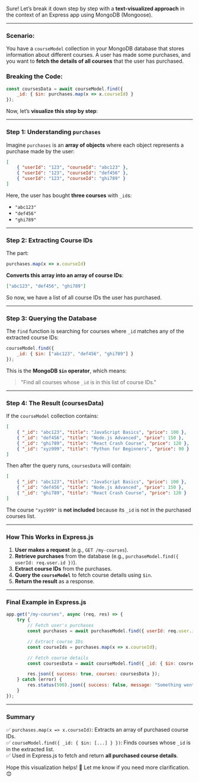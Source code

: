 Sure! Let’s break it down step by step with a **text-visualized approach** in the context of an Express app using MongoDB (Mongoose).

---

### **Scenario**:  
You have a `courseModel` collection in your MongoDB database that stores information about different courses. A user has made some purchases, and you want to **fetch the details of all courses** that the user has purchased.

### **Breaking the Code**:
```javascript
const coursesData = await courseModel.find({
    _id: { $in: purchases.map(x => x.courseId) }
});
```

Now, let’s **visualize this step by step**:

---

### **Step 1: Understanding `purchases`**
Imagine `purchases` is an **array of objects** where each object represents a purchase made by the user:

```json
[
    { "userId": "123", "courseId": "abc123" },
    { "userId": "123", "courseId": "def456" },
    { "userId": "123", "courseId": "ghi789" }
]
```
Here, the user has bought **three courses** with `_id`s:
- `"abc123"`
- `"def456"`
- `"ghi789"`

---

### **Step 2: Extracting Course IDs**
The part:
```javascript
purchases.map(x => x.courseId)
```
**Converts this array into an array of course IDs**:
```json
["abc123", "def456", "ghi789"]
```
So now, we have a list of all course IDs the user has purchased.

---

### **Step 3: Querying the Database**
The `find` function is searching for courses where `_id` matches any of the extracted course IDs:
```javascript
courseModel.find({
    _id: { $in: ["abc123", "def456", "ghi789"] }
});
```
This is the **MongoDB `$in` operator**, which means:
> "Find all courses whose `_id` is in this list of course IDs."

---

### **Step 4: The Result (coursesData)**
If the `courseModel` collection contains:
```json
[
    { "_id": "abc123", "title": "JavaScript Basics", "price": 100 },
    { "_id": "def456", "title": "Node.js Advanced", "price": 150 },
    { "_id": "ghi789", "title": "React Crash Course", "price": 120 },
    { "_id": "xyz999", "title": "Python for Beginners", "price": 90 }
]
```
Then after the query runs, `coursesData` will contain:
```json
[
    { "_id": "abc123", "title": "JavaScript Basics", "price": 100 },
    { "_id": "def456", "title": "Node.js Advanced", "price": 150 },
    { "_id": "ghi789", "title": "React Crash Course", "price": 120 }
]
```
The course `"xyz999"` is **not included** because its `_id` is not in the purchased courses list.

---

### **How This Works in Express.js**
1. **User makes a request** (e.g., `GET /my-courses`).
2. **Retrieve purchases** from the database (e.g., `purchaseModel.find({ userId: req.user.id })`).
3. **Extract course IDs** from the purchases.
4. **Query the `courseModel`** to fetch course details using `$in`.
5. **Return the result** as a response.

---

### **Final Example in Express.js**
```javascript
app.get("/my-courses", async (req, res) => {
    try {
        // Fetch user's purchases
        const purchases = await purchaseModel.find({ userId: req.user.id });

        // Extract course IDs
        const courseIds = purchases.map(x => x.courseId);

        // Fetch course details
        const coursesData = await courseModel.find({ _id: { $in: courseIds } });

        res.json({ success: true, courses: coursesData });
    } catch (error) {
        res.status(500).json({ success: false, message: "Something went wrong" });
    }
});
```

---

### **Summary**
✅ `purchases.map(x => x.courseId)`: Extracts an array of purchased course IDs.  
✅ `courseModel.find({ _id: { $in: [...] } })`: Finds courses whose `_id` is in the extracted list.  
✅ Used in Express.js to fetch and return **all purchased course details**.

Hope this visualization helps! 🚀 Let me know if you need more clarification. 😊